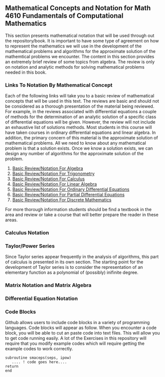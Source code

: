 ## Mathematical Concepts and Notation for Math 4610 Fundamentals of Computational Mathematics

This section presents mathematical notation that will be used through out the repository/book. It is important to have some type
of agreement on how to represent the mathematics we will use in the development of the mathematical problems and algorithms for
the approximate solution of the mathemtical problems we encounter. The content in this section provides an extremely brief 
review of some topics from algebra. The review is only on notation and analytic methods for solving mathematical problems needed 
in this book.

### Links To Notation By Mathematical Concept

Each of the following links will take you to a basic review of mathematical concepts that will be used in this text. The reviews
are basic and should not be considered as a thorough presentation of the material being reviewed. For example, in the reviews
associated with differential equations a couple of methods for the determination of an analytic solution of a specific class of
differential equations will be given. However, the review will not include an exhaustive list of solutions methods. Most
students in this course will have taken courses in ordinary differential equations and linear algebra. In addition, the
primary concern of this material is the approximate solution of mathematical problems. All we need to know about any
mathematical problem is that a solution exists. Once we know a solution exists, we can design any number of algorithms for the
approximate solution of the problem.

1. [Basic Review/Notation For Algebra](https://jvkoebbe.github.io/math4610/frontMatter/algebra)
2. [Basic Review/Notation For Trigonometry](https://jvkoebbe.github.io/math4610/frontMatter/trigonometry)
3. [Basic Review/Notation For Calculus](https://jvkoebbe.github.io/math4610/frontMatter/calculus)
4. [Basic Review/Notation For Linear Algebra](https://jvkoebbe.github.io/math4610/frontMatter/linalg)
5. [Basic Review/Notation For Ordinary Differential Equations](https://jvkoebbe.github.io/math4610/frontMatter/ode)
6. [Basic Review/Notation For Partial Differential Equations](https://jvkoebbe.github.io/math4610/frontMatter/pde)
7. [Basic Review/Notation For Discrete Mathematics](https://jvkoebbe.github.io/math4610/frontMatter/ode)

For more thorough information students should be find a textbook in the area and review or take a course that will better
prepare the reader in these areas.

### Calculus Notation

### Taylor/Power Series

Since Taylor series appear frequently in the analysis of algorithms, this part of calculus is presented in its own section. The
starting point for the development of Taylor series is to consider the representation of an elementary function as a polynomial of
(possibly) inifinite degree.

### Matrix Notation and Matrix Algebra

### Differential Equation Notation

### Code Blocks

Github allows users to include code blocks in a variety of programming languages. Code blocks will appear as follow. When you
encounter a code block, you will be able to cut an paste code into text files. This will allow you to get code running easily.
A lot of the Exercises in this repository will require that you modify example codes which will require getting the example
codes to work correctly.

    subroutine smaceps(seps, ipow)
       .... ! code goes here....
    return
    end
